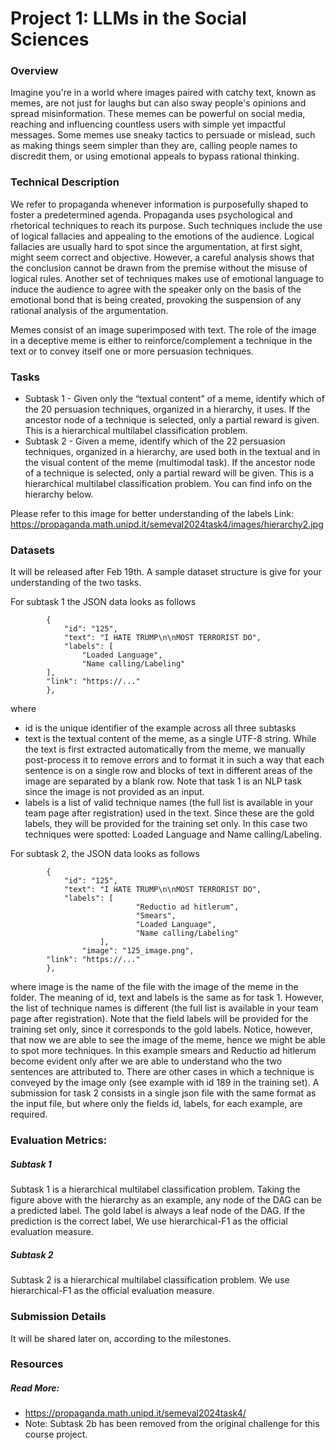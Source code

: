 # Project 1: LLMs in the Social Sciences

### Overview
Imagine you're in a world where images paired with catchy text, known as memes, are not just for laughs but can also sway people's opinions and spread misinformation. These memes can be powerful on social media, reaching and influencing countless users with simple yet impactful messages. Some memes use sneaky tactics to persuade or mislead, such as making things seem simpler than they are, calling people names to discredit them, or using emotional appeals to bypass rational thinking.

### Technical Description
We refer to propaganda whenever information is purposefully shaped to foster a predetermined agenda. Propaganda uses psychological and rhetorical techniques to reach its purpose. Such techniques include the use of logical fallacies and appealing to the emotions of the audience. Logical fallacies are usually hard to spot since the argumentation, at first sight, might seem correct and objective. However, a careful analysis shows that the conclusion cannot be drawn from the premise without the misuse of logical rules. Another set of techniques makes use of emotional language to induce the audience to agree with the speaker only on the basis of the emotional bond that is being created, provoking the suspension of any rational analysis of the argumentation.

Memes consist of an image superimposed with text. The role of the image in a deceptive meme is either to reinforce/complement a technique in the text or to convey itself one or more persuasion techniques.



### Tasks

- Subtask 1 - Given only the “textual content” of a meme, identify which of the 20 persuasion techniques, organized in a hierarchy, it uses. If the ancestor node of a technique is selected, only a partial reward is given. This is a hierarchical multilabel classification problem. 
- Subtask 2 - Given a meme, identify which of the 22 persuasion techniques, organized in a hierarchy, are used both in the textual and in the visual content of the meme (multimodal task). If the ancestor node of a technique is selected, only a partial reward will be given. This is a hierarchical multilabel classification problem. You can find info on the hierarchy below.

Please refer to this image for better understanding of the labels
Link: https://propaganda.math.unipd.it/semeval2024task4/images/hierarchy2.jpg


### Datasets
It will be released after Feb 19th. A sample dataset structure is give for your understanding of the two tasks. 

For subtask 1 the JSON data looks as follows
```
		{
			"id": "125",
			"text": "I HATE TRUMP\n\nMOST TERRORIST DO",
			"labels": [
				"Loaded Language",
				"Name calling/Labeling"
		],
		"link": "https://..."
		},
```
where
- id is the unique identifier of the example across all three subtasks
- text is the textual content of the meme, as a single UTF-8 string. While the text is first extracted automatically from the meme, we manually post-process it to remove errors and to format it in such a way that each sentence is on a single row and blocks of text in different areas of the image are separated by a blank row. Note that task 1 is an NLP task since the image is not provided as an input.
- labels is a list of valid technique names (the full list is available in your team page after registration) used in the text. Since these are the gold labels, they will be provided for the training set only. In this case two techniques were spotted: Loaded Language and Name calling/Labeling.


For subtask 2, the JSON data looks as follows
```
		{
			"id": "125",
			"text": "I HATE TRUMP\n\nMOST TERRORIST DO",
			"labels": [
            				"Reductio ad hitlerum",
            				"Smears",
            				"Loaded Language",
            				"Name calling/Labeling"
        			],
            	"image": "125_image.png",
		"link": "https://..."
		},
```
where image is the name of the file with the image of the meme in the folder. The meaning of id, text and labels is the same as for task 1. However, the list of technique names is different (the full list is available in your team page after registration). Note that the field labels will be provided for the training set only, since it corresponds to the gold labels. Notice, however, that now we are able to see the image of the meme, hence we might be able to spot more techniques. In this example smears and Reductio ad hitlerum become evident only after we are able to understand who the two sentences are attributed to. There are other cases in which a technique is conveyed by the image only (see example with id 189 in the training set).
A submission for task 2 consists in a single json file with the same format as the input file, but where only the fields id, labels, for each example, are required.

### Evaluation Metrics:

##### Subtask 1
Subtask 1 is a hierarchical multilabel classification problem. Taking the figure above with the hierarchy as an example, any node of the DAG can be a predicted label. The gold label is always a leaf node of the DAG. If the prediction is the correct label, We use hierarchical-F1 as the official evaluation measure. 

##### Subtask 2
Subtask 2 is a hierarchical multilabel classification problem. We use hierarchical-F1 as the official evaluation measure. 

### Submission Details
It will be shared later on, according to the milestones.


### Resources
##### Read More:
- https://propaganda.math.unipd.it/semeval2024task4/
- Note: Subtask 2b has been removed from the original challenge for this course project.
